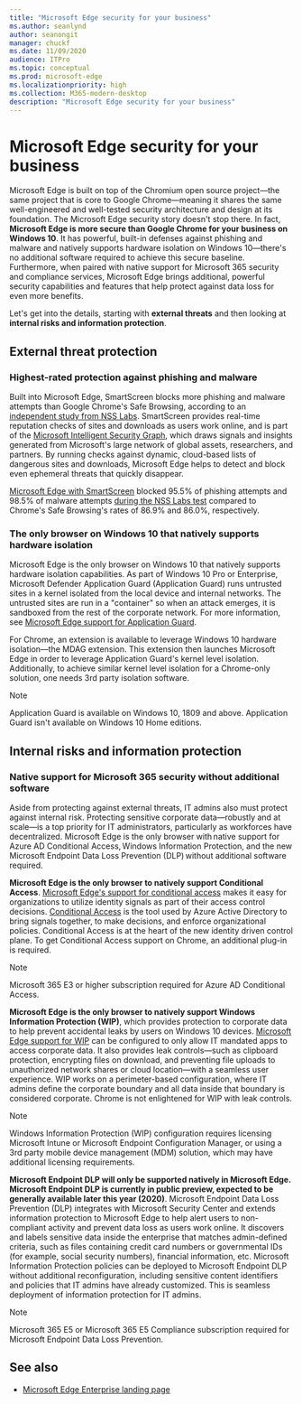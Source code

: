 ```yaml
---
title: "Microsoft Edge security for your business"
ms.author: seanlynd
author: seanongit
manager: chuckf
ms.date: 11/09/2020
audience: ITPro
ms.topic: conceptual
ms.prod: microsoft-edge
ms.localizationpriority: high
ms.collection: M365-modern-desktop
description: "Microsoft Edge security for your business"
---
```


# Microsoft Edge security for your business

Microsoft Edge is built on top of the Chromium open source project—the same project that is core to Google Chrome—meaning it shares the same well-engineered and well-tested security architecture and design at its foundation. The Microsoft Edge security story doesn't stop there. In fact, **Microsoft Edge is more secure than Google Chrome for your business on Windows 10**. It has powerful, built-in defenses against phishing and malware and natively supports hardware isolation on Windows 10—there's no additional software required to achieve this secure baseline. Furthermore, when paired with native support for Microsoft 365 security and compliance services, Microsoft Edge brings additional, powerful security capabilities and features that help protect against data loss for even more benefits.

Let's get into the details, starting with **external threats** and then looking at **internal risks and information protection**.

## External threat protection

### Highest-rated protection against phishing and malware

Built into Microsoft Edge, SmartScreen blocks more phishing and malware attempts than Google Chrome's Safe Browsing, according to an [independent study from NSS Labs](https://www.nsslabs.com/tested-technologies/web-browser-security-wbs/). SmartScreen provides real-time reputation checks of sites and downloads as users work online, and is part of the [Microsoft Intelligent Security Graph](https://www.microsoft.com/microsoft-365/windows/intelligent-security), which draws signals and insights generated from Microsoft's large network of global assets, researchers, and partners. By running checks against dynamic, cloud-based lists of dangerous sites and downloads, Microsoft Edge helps to detect and block even ephemeral threats that quickly disappear.  

[Microsoft Edge with SmartScreen](https://docs.microsoft.com//DeployEdge/microsoft-edge-security-smartscreen) blocked 95.5% of phishing attempts and 98.5% of malware attempts [during the NSS Labs test](https://www.nsslabs.com/tested-technologies/web-browser-security-wbs/) compared to Chrome's Safe Browsing's rates of 86.9% and 86.0%, respectively.

### The only browser on Windows 10 that natively supports hardware isolation

Microsoft Edge is the only browser on Windows 10 that natively supports hardware isolation capabilities. As part of Windows 10 Pro or Enterprise, Microsoft Defender Application Guard (Application Guard) runs untrusted sites in a kernel isolated from the local device and internal networks. The untrusted sites are run in a "container" so when an attack emerges, it is sandboxed from the rest of the corporate network. For more information, see [Microsoft Edge support for Application Guard](https://docs.microsoft.com/DeployEdge/microsoft-edge-security-windows-defender-application-guard).

For Chrome, an extension is available to leverage Windows 10 hardware isolation—the MDAG extension. This extension then launches Microsoft Edge in order to leverage Application Guard's kernel level isolation. Additionally, to achieve similar kernel level isolation for a Chrome-only solution, one needs 3rd party isolation software.

> [!NOTE]
> Application Guard is available on Windows 10, 1809 and above. Application Guard isn't available on Windows 10 Home editions.

## Internal risks and information protection

### Native support for Microsoft 365 security without additional software

Aside from protecting against external threats, IT admins also must protect against internal risk. Protecting sensitive corporate data—robustly and at scale—is a top priority for IT administrators, particularly as workforces have decentralized. Microsoft Edge is the only browser with native support for Azure AD Conditional Access, Windows Information Protection, and the new Microsoft Endpoint Data Loss Prevention (DLP) without additional software required.

**Microsoft Edge is the only browser to natively support Conditional Access**. [Microsoft Edge's support for conditional access](ms-edge-security-conditional-access.md) makes it easy for organizations to utilize identity signals as part of their access control decisions. [Conditional Access](https://docs.microsoft.com/azure/active-directory/conditional-access/overview) is the tool used by Azure Active Directory to bring signals together, to make decisions, and enforce organizational policies. Conditional Access is at the heart of the new identity driven control plane. To get Conditional Access support on Chrome, an additional plug-in is required.

> [!NOTE]
> Microsoft 365 E3 or higher subscription required for Azure AD Conditional Access.

**Microsoft Edge is the only browser to natively support Windows Information Protection (WIP)**, which provides protection to corporate data to help prevent accidental leaks by users on Windows 10 devices. [Microsoft Edge support for WIP](https://docs.microsoft.com/DeployEdge/microsoft-edge-security-windows-information-protection) can be configured to only allow IT mandated apps to access corporate data. It also provides leak controls—such as clipboard protection, encrypting files on download, and preventing file uploads to unauthorized network shares or cloud location—with a seamless user experience. WIP works on a perimeter-based configuration, where IT admins define the corporate boundary and all data inside that boundary is considered corporate. Chrome is not enlightened for WIP with leak controls.

> [!NOTE]
> Windows Information Protection (WIP) configuration requires licensing Microsoft Intune or Microsoft Endpoint Configuration Manager, or using a 3rd party mobile device management (MDM) solution, which may have additional licensing requirements.

**Microsoft Endpoint DLP will only be supported natively in Microsoft Edge.  Microsoft Endpoint DLP is currently in public preview, expected to be generally available later this year (2020)**. Microsoft Endpoint Data Loss Prevention (DLP) integrates with Microsoft Security Center and extends information protection to Microsoft Edge to help alert users to non-compliant activity and prevent data loss as users work online. It discovers and labels sensitive data inside the enterprise that matches admin-defined criteria, such as files containing credit card numbers or governmental IDs (for example, social security numbers), financial information, etc. Microsoft Information Protection policies can be deployed to Microsoft Endpoint DLP without additional reconfiguration, including sensitive content identifiers and policies that IT admins have already customized. This is seamless deployment of information protection for IT admins.

> [!NOTE]
> Microsoft 365 E5 or Microsoft 365 E5 Compliance subscription required for Microsoft Endpoint Data Loss Prevention.

## See also

- [Microsoft Edge Enterprise landing page](https://aka.ms/EdgeEnterprise)
